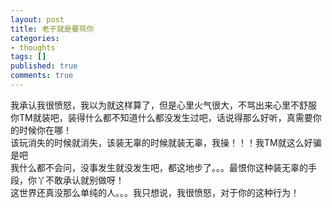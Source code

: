 ```yaml
---
layout: post
title: 老子就是要骂你
categories:
- thoughts
tags: []
published: true
comments: true
---
```

<p>我承认我很愤怒，我以为就这样算了，但是心里火气很大，不骂出来心里不舒服<br />你TM就装吧，装得什么都不知道什么都没发生过吧，话说得那么好听，真需要你的时候你在哪！<br />该玩消失的时候就消失，该装无辜的时候就装无辜，我操！！！我TM就这么好骗是吧<br />我什么都不会问，没事发生就没发生吧，都这地步了。。。最恨你这种装无辜的手段，你丫不敢承认就别做呀！<br />这世界还真没那么单纯的人。。。我只想说，我很愤怒，对于你的这种行为！ </p>
